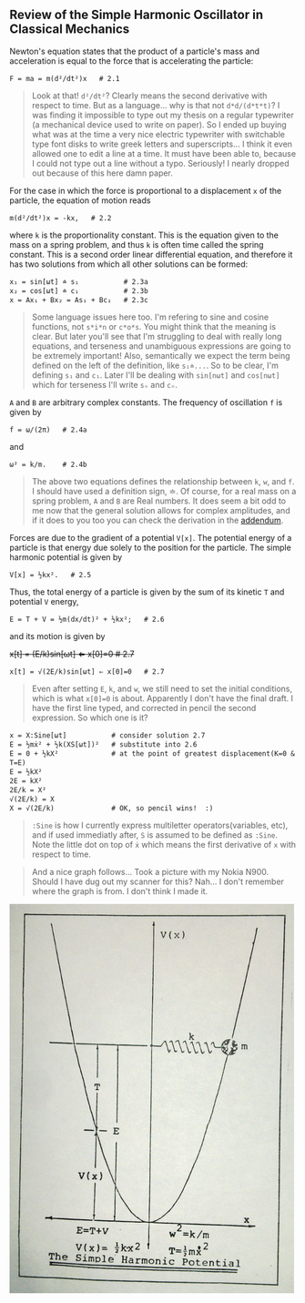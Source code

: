 ## Review of the Simple Harmonic Oscillator in Classical Mechanics

Newton's equation states that the product of a particle's mass and acceleration is equal to
the force that is accelerating the particle:

    F = ma = m(d²/dt²)x   # 2.1

> Look at that! `d²/dt²`?  Clearly means the second derivative with respect to time.
> But as a language... why is that not `d*d/(d*t*t)`?
> I was finding it impossible to type out my thesis on a regular typewriter
> (a mechanical device used to write on paper).
> So I ended up buying what was at the time a very nice electric typewriter with switchable
> type font disks to write greek letters and superscripts...
> I think it even allowed one to edit a line at a time.
> It must have been able to, because I could not type out a line without a typo.
> Seriously! I nearly dropped out because of this here damn paper.

For the case in which the force is proportional to a displacement `x` of the particle,
the equation of motion reads

    m(d²/dt²)x = -kx,   # 2.2

where `k` is the proportionality constant.
This is the equation given to the mass on a spring problem, and thus
`k` is often time called the spring constant.
This is a second order linear differential equation, and therefore
it has two solutions from which all other solutions can be formed:

    x₁ = sin[ωt] ≐ s₁           # 2.3a
    x₂ = cos[ωt] ≐ c₁           # 2.3b
    x = Ax₁ + Bx₂ = As₁ + Bc₁   # 2.3c

> Some language issues here too.
> I'm refering to sine and cosine functions, not `s*i*n` or `c*o*s`.
> You might think that the meaning is clear.
> But later you'll see that I'm struggling to deal with really long equations, and
> terseness and unambiguous expressions are going to be extremely important!
> Also, semantically we expect the term being defined on the left of the definition,
> like `s₁≐...`.  So to be clear, I'm defining `s₁` and `c₁`.
> Later I'll be dealing with `sin[nωt]` and `cos[nωt]` which
> for terseness I'll write `sₙ` and `cₙ`.

`A` and `B` are arbitrary complex constants.
The frequency of oscillation `f` is given by

    f = ω/(2π)   # 2.4a

and

    ω² = k/m.    # 2.4b

> The above two equations defines the relationship between `k`, `w`, and `f`.
> I should have used a definition sign, ≐.
> Of course, for a real mass on a spring problem, `A` and `B` are Real numbers.
> It does seem a bit odd to me now that the general solution allows for complex amplitudes, and
> if it does to you too you can check the derivation in the [addendum](ADDENDUM.md).

Forces are due to the gradient of a potential `V[x]`.
The potential energy of a particle is that energy due solely to the position for the particle.
The simple harmonic potential is given by

    V[x] = ½kx².   # 2.5

Thus, the total energy of a particle is given by
the sum of its kinetic `T` and potential `V` energy,

    E = T + V = ½m(dx/dt)² + ½kx²;   # 2.6

and its motion is given by

~~x[t] = (E/k)sin[ωt] ⇐  x[0]=0   # 2.7~~

    x[t] = √(2E/k)sin[ωt] ⇐ x[0]=0   # 2.7

> Even after setting `E`, `k`, and `w`, we still need to set the initial conditions,
> which is what `x[0]=0` is about.
> Apparently I don't have the final draft.
> I have the first line typed, and corrected in pencil the second expression.
> So which one is it?
```
x = X:Sine[ωt]           # consider solution 2.7
E = ½mẋ² + ½k(XS[ωt])²   # substitute into 2.6
E = 0 + ½kX²             # at the point of greatest displacement(K=0 & T=E)
E = ½kX²
2E = kX²
2E/k = X²
√(2E/k) = X
X = √(2E/k)              # OK, so pencil wins!  :)
```
> `:Sine` is how I currently express multiletter operators(variables, etc), and
> if used immediatly after, `S` is assumed to be defined as `:Sine`.
> Note the little dot on top of `ẋ` which means the first derivative of `x` with respect to time.

> And a nice graph follows...
> Took a picture with my Nokia N900. Should I have dug out my scanner for this? Nah...
> I don't remember where the graph is from.  I don't think I made it.

![Graph](images/graph_500_684.png)
